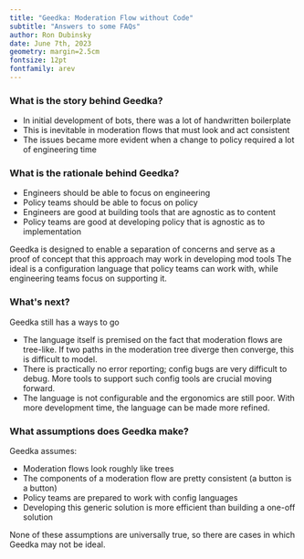 ```yaml
---
title: "Geedka: Moderation Flow without Code"
subtitle: "Answers to some FAQs"
author: Ron Dubinsky
date: June 7th, 2023
geometry: margin=2.5cm
fontsize: 12pt
fontfamily: arev
---
```


### What is the story behind Geedka?

* In initial development of bots, there was a lot of handwritten boilerplate
* This is inevitable in moderation flows that must look and act consistent
* The issues became more evident when a change to policy required a lot of engineering time

### What is the rationale behind Geedka?

* Engineers should be able to focus on engineering
* Policy teams should be able to focus on policy
* Engineers are good at building tools that are agnostic as to content
* Policy teams are good at developing policy that is agnostic as to implementation

Geedka is designed to enable a separation of concerns and serve as a proof of concept that this approach may work in developing mod tools
The ideal is a configuration language that policy teams can work with,
while engineering teams focus on supporting it.

### What's next?

Geedka still has a ways to go

* The language itself is premised on the fact that moderation flows are tree-like. If two paths in the moderation tree diverge then converge, this is difficult to model.
* There is practically no error reporting; config bugs are very difficult to debug. More tools to support such config tools are crucial moving forward.
* The language is not configurable and the ergonomics are still poor. With more development time, the language can be made more refined.

### What assumptions does Geedka make?

Geedka assumes:

* Moderation flows look roughly like trees
* The components of a moderation flow are pretty consistent (a button is a button)
* Policy teams are prepared to work with config languages
* Developing this generic solution is more efficient than building a one-off solution

None of these assumptions are universally true,
so there are cases in which Geedka may not be ideal.

